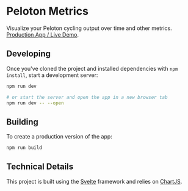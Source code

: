 # Peloton Metrics

Visualize your Peloton cycling output over time and other metrics. [Production App / Live Demo](https://peloton.lutterloh.dev).

## Developing

Once you've cloned the project and installed dependencies with `npm install`, start a development server:

```bash
npm run dev

# or start the server and open the app in a new browser tab
npm run dev -- --open
```

## Building

To create a production version of the app:

```bash
npm run build
```

## Technical Details

This project is built using the [Svelte](https://svelte.dev/) framework and relies on [ChartJS](https://www.chartjs.org/). 
